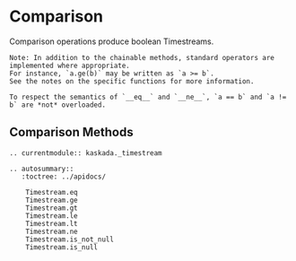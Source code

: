 # Comparison

Comparison operations produce boolean Timestreams.

```{note}
Note: In addition to the chainable methods, standard operators are implemented where appropriate.
For instance, `a.ge(b)` may be written as `a >= b`.
See the notes on the specific functions for more information.

To respect the semantics of `__eq__` and `__ne__`, `a == b` and `a != b` are *not* overloaded.
```

## Comparison Methods

```{eval-rst}
.. currentmodule:: kaskada._timestream

.. autosummary::
   :toctree: ../apidocs/

    Timestream.eq
    Timestream.ge
    Timestream.gt
    Timestream.le
    Timestream.lt
    Timestream.ne
    Timestream.is_not_null
    Timestream.is_null
```